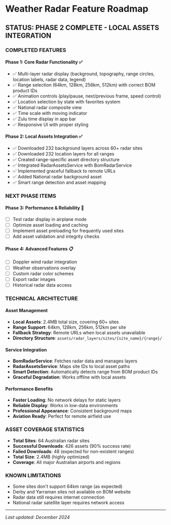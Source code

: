 # Weather Radar Feature Roadmap

## STATUS: PHASE 2 COMPLETE - LOCAL ASSETS INTEGRATION

### COMPLETED FEATURES

#### Phase 1: Core Radar Functionality ✅
- ✅ Multi-layer radar display (background, topography, range circles, location labels, radar data, legend)
- ✅ Range selection (64km, 128km, 256km, 512km) with correct BOM product IDs
- ✅ Animation controls (play/pause, next/previous frame, speed control)
- ✅ Location selection by state with favorites system
- ✅ National radar composite view
- ✅ Time scale with moving indicator
- ✅ Zulu time display in app bar
- ✅ Responsive UI with proper styling

#### Phase 2: Local Assets Integration ✅
- ✅ Downloaded 232 background layers across 60+ radar sites
- ✅ Downloaded 232 location layers for all ranges
- ✅ Created range-specific asset directory structure
- ✅ Integrated RadarAssetsService with BomRadarService
- ✅ Implemented graceful fallback to remote URLs
- ✅ Added National radar background asset
- ✅ Smart range detection and asset mapping

### NEXT PHASE ITEMS

#### Phase 3: Performance & Reliability 🚧
- [ ] Test radar display in airplane mode
- [ ] Optimize asset loading and caching
- [ ] Implement asset preloading for frequently used sites
- [ ] Add asset validation and integrity checks

#### Phase 4: Advanced Features 📋
- [ ] Doppler wind radar integration
- [ ] Weather observations overlay
- [ ] Custom radar color schemes
- [ ] Export radar images
- [ ] Historical radar data access

### TECHNICAL ARCHITECTURE

#### Asset Management
- **Local Assets**: 2.4MB total size, covering 60+ sites
- **Range Support**: 64km, 128km, 256km, 512km per site
- **Fallback Strategy**: Remote URLs when local assets unavailable
- **Directory Structure**: `assets/radar_layers/sites/{site_name}/{range}/`

#### Service Integration
- **BomRadarService**: Fetches radar data and manages layers
- **RadarAssetsService**: Maps site IDs to local asset paths
- **Smart Detection**: Automatically detects range from BOM product IDs
- **Graceful Degradation**: Works offline with local assets

#### Performance Benefits
- **Faster Loading**: No network delays for static layers
- **Reliable Display**: Works in low-data environments
- **Professional Appearance**: Consistent background maps
- **Aviation Ready**: Perfect for remote airfield use

### ASSET COVERAGE STATISTICS

- **Total Sites**: 64 Australian radar sites
- **Successful Downloads**: 426 assets (90% success rate)
- **Failed Downloads**: 48 (expected for non-existent ranges)
- **Total Size**: 2.4MB (highly optimized)
- **Coverage**: All major Australian airports and regions

### KNOWN LIMITATIONS

- Some sites don't support 64km range (as expected)
- Derby and Yarraman sites not available on BOM website
- Radar data still requires internet connection
- National radar satellite layer requires network access

---

*Last updated: December 2024*
